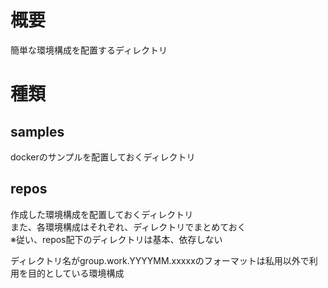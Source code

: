 # 概要

簡単な環境構成を配置するディレクトリ  

# 種類

## samples

dockerのサンプルを配置しておくディレクトリ

## repos
作成した環境構成を配置しておくディレクトリ  
また、各環境構成はそれぞれ、ディレクトリでまとめておく  
※従い、repos配下のディレクトリは基本、依存しない

ディレクトリ名がgroup.work.YYYYMM.xxxxxのフォーマットは私用以外で利用を目的としている環境構成